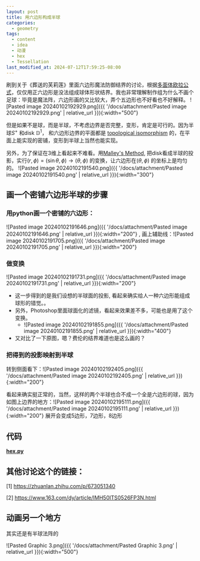 ```yaml
---
layout: post
title: 用六边形构成半球
categories:
  - geometry
tags:
  - content
  - idea
  - 动漫
  - hex
  - Tessellation
last_modified_at: 2024-07-12T17:59:25-08:00
---
```

刷到关于《葬送的芙莉莲》里面六边形魔法防御结界的讨论，根据[多面体欧拉公式](https://en.wikipedia.org/wiki/Euler_characteristic)，仅仅用正六边形是没法组成球体形状结界。我也非常理解制作组为什么不画个足球：毕竟是魔法阵，六边形画的又比较大，弄个五边形也不好看也不好解释。
![Pasted image 20240102192929.png]({{ '/docs/attachment/Pasted image 20240102192929.png' | relative_url }}){:width="500"} 

但是如果不是球，而是半球，不考虑边界是否完整，变形，肯定是可行的。因为半球$S^+$ 和disk $\mathbb{D}^1$， 和六边形边界的平面都是 [topological isomorphism](https://en.wikipedia.org/wiki/Homeomorphism) 的，在平面上能实现的密铺，变形到半球上当然也能实现。

另外，为了保证在3维上看起来不难看。用[Malley's Method](https://www.pbr-book.org/3ed-2018/Monte_Carlo_Integration/2D_Sampling_with_Multidimensional_Transformations#:~:text=The%20idea%20behind%20Malley%27s%20method,Figure%2013.14%3A%20Malley%27s%20Method.), 把disk看成半球的投影，实行$(r,\phi)=(\sin\theta,\phi)\rightarrow (\theta,\phi)$ 的变换，让六边形在$(\theta,\phi)$ 的坐标上是均匀的。
![Pasted image 20240102191540.png]({{ '/docs/attachment/Pasted image 20240102191540.png' | relative_url }}){:width="300"} 


## 画一个密铺六边形半球的步骤


### 用python画一个密铺的六边形：

![Pasted image 20240102191646.png]({{ '/docs/attachment/Pasted image 20240102191646.png' | relative_url }}){:width="200"} , 画上辅助线：![Pasted image 20240102191705.png]({{ '/docs/attachment/Pasted image 20240102191705.png' | relative_url }}){:width="200"} 

### 做变换

![Pasted image 20240102191731.png]({{ '/docs/attachment/Pasted image 20240102191731.png' | relative_url }}){:width="200"} 

- 这一步得到的是我们设想的半球面的投影, 看起来确实给人一种六边形能组成球形的错觉。。
- 另外，Photoshop里面球面化的滤镜，看起来效果差不多，可能也是用了这个变换。
	- ![Pasted image 20240102191855.png]({{ '/docs/attachment/Pasted image 20240102191855.png' | relative_url }}){:width="400"}  
- 又对比了一下原图，嗯？费伦的结界难道也是这么画的？

### 把得到的投影映射到半球

转到侧面看下：![Pasted image 20240102192405.png]({{ '/docs/attachment/Pasted image 20240102192405.png' | relative_url }}){:width="200"}   

看起来确实挺正常的，当然，这样的两个半球也合不成一个全是六边形的球，因为如图上边界的地方：![Pasted image 20240102195111.png]({{ '/docs/attachment/Pasted image 20240102195111.png' | relative_url }}){:width="200"} 展开会变成5边形，7边形，8边形

## 代码

[**hex.py**](https://gist.github.com/roshameow/b9838c17a65f17f8f775585f24d34d64#file-hex-py)
## 其他讨论这个的链接：

[1] https://zhuanlan.zhihu.com/p/673051340

[2] https://www.163.com/dy/article/IMH50ITS0526FP3N.html


## 动画另一个地方

其实还是有半球法阵的

![Pasted Graphic 3.png]({{ '/docs/attachment/Pasted Graphic 3.png' | relative_url }}){:width="500"}

